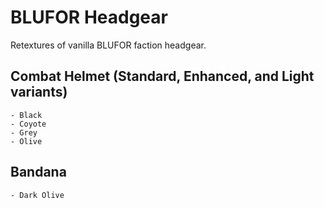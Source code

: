 # BLUFOR Headgear
Retextures of vanilla BLUFOR faction headgear.

## Combat Helmet (Standard, Enhanced, and Light variants)
	- Black
	- Coyote
	- Grey
	- Olive

## Bandana
	- Dark Olive
